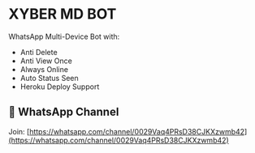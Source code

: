 # XYBER MD BOT

WhatsApp Multi-Device Bot with:

- Anti Delete
- Anti View Once
- Always Online
- Auto Status Seen
- Heroku Deploy Support

## 🔗 WhatsApp Channel

Join: [https://whatsapp.com/channel/0029Vaq4PRsD38CJKXzwmb42](https://whatsapp.com/channel/0029Vaq4PRsD38CJKXzwmb42)
